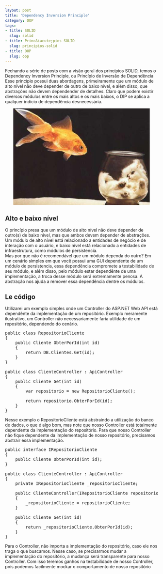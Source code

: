 ```yaml
--- 
layout: post
title: 'Dependency Inversion Principle'
category: OOP
tags: 
- title: SOLID
  slug: solid
- title: Princ&iacute;pios SOLID
  slug: principios-solid  
- title: OOP
  slug: oop
---
```


Fechando a série de posts com a visão geral dos princípios SOLID, temos o Dependency Inversion Principle, ou Princípio de Inversão de Dependência 
Esse princípio possui duas abordagens, primeiramente que um módulo de alto nível não deve depender de outro de baixo nível, e além disso, que abstrações não devem dependender de detalhes. 
Claro que podem existir diversos módulos entre os mais altos e os mais baixos, o DIP se aplica a qualquer indício de dependência desnecessária.

<center>
	<img alt="" src="/images/cat-and-fish.jpg" class="post_img"/>
</center>

## Alto e baixo nível

O princípio presa que um módulo de alto nível não deve depender de outro(s) de baixo nível, mas que ambos devem depender de abstrações.
Um módulo de alto nível está relacionado a entidades de negócio e de interação com o usuário, e baixo nível está relacionado a entidades de infraestrutura, como módulos de persistencia.  
Mas por que não é recomendável que um módulo dependa do outro? Em um cenário simples em que você possui uma GUI dependente de um módulo de persistencia, 
essa dependência compromete a testabilidade de seu módulo, e além disso, pelo módulo estar dependênte de uma implementação, a troca desse módulo será extremamente penosa. A abstração nos ajuda a remover essa dependência dentre os módulos.

## Le código

Utilizarei um exemplo simples onde um Controller do ASP.NET Web API está dependênte da implementação de um repositório.
Exemplo meramente ilustrativo, um Controller não necessariamente faria utilidade de um repositório, dependendo do cenário.

<pre name="code" class="c-sharp">
public class RepositorioCliente
{
    public Cliente ObterPorId(int id)
    {
        return DB.Clientes.Get(id);
    }
}

public class ClienteController : ApiController
{
    public Cliente Get(int id)
    {
		var repositorio = new RepositorioCliente();
		
        return repositorio.ObterPorId(id);
    }
}
</pre>

Nesse exemplo o RepositorioCliente está abstraindo a utilização do banco de dados, o que é algo bom, mas note que nosso Controller está totalmente dependente da implementação do repositório.
Para que nosso Controller não fique dependente da implementação de nosso repositório, precisamos abstrair essa implementação.

<pre name="code" class="c-sharp">
public interface IRepositorioCliente
{
    public Cliente ObterPorId(int id);
}

public class ClienteController : ApiController
{
	private IRepositorioCliente _repositorioCliente;
	
	public ClienteController(IRepositorioCliente repositorioCliente)
	{
		_repositorioCliente = repositorioCliente;
	}

    public Cliente Get(int id)
    {
		return _repositorioCliente.ObterPorId(id);
    }
}
</pre>

Para o Controller, não importa a implementação do repositório, caso ele nos traga o que buscamos. Nesse caso, se precisarmos mudar a implementação do repositório, a mudança será transparente para nosso Controller.
Com isso teremos ganhos na testabilidade de nosso Controller, pois podemos facilmente mockar o comportamento de nosso repositório 










